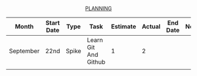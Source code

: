 <p align="center"><ins>PLANNING</ins></p>


| Month     | Start Date | Type  | Task                 | Estimate | Actual | End Date | Notes/Link |
|-----------|------------|-------|----------------------|----------|--------|----------|------------|
| September | 22nd       | Spike | Learn Git And Github | 1        | 2      |          |            |
|           |            |       |                      |          |        |          |            |



